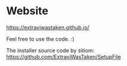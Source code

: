 # Website

https://extraviwastaken.github.io/ 

Feel free to use the code. :) 

The installer source code by sitiom: https://github.com/ExtraviWasTaken/SetupFile
